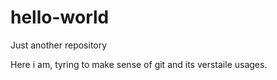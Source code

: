 # hello-world
Just another repository

Here i am, tyring to make sense of git and its verstaile usages.
